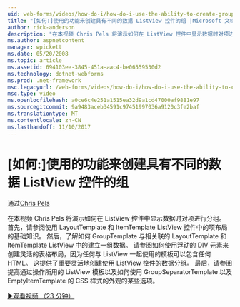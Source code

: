 ```yaml
---
uid: web-forms/videos/how-do-i/how-do-i-use-the-ability-to-create-groups-with-the-listview-control-for-different-data
title: "[如何:]使用的功能来创建具有不同的数据 ListView 控件的组 |Microsoft 文档"
author: rick-anderson
description: "在本视频 Chris Pels 将演示如何在 ListView 控件中显示数据时对项进行分组。 首先，请参阅在 ListView contro 项布局的基础知识."
ms.author: aspnetcontent
manager: wpickett
ms.date: 05/20/2008
ms.topic: article
ms.assetid: 694103ee-3845-451a-aac4-be06559530d2
ms.technology: dotnet-webforms
ms.prod: .net-framework
msc.legacyurl: /web-forms/videos/how-do-i/how-do-i-use-the-ability-to-create-groups-with-the-listview-control-for-different-data
msc.type: video
ms.openlocfilehash: a0ce6c4e251a1515ea32d9a1cd47000af9881e97
ms.sourcegitcommit: 9a9483aceb34591c97451997036a9120c3fe2baf
ms.translationtype: MT
ms.contentlocale: zh-CN
ms.lasthandoff: 11/10/2017
---
```

<a name="how-do-i-use-the-ability-to-create-groups-with-the-listview-control-for-different-data"></a>[如何:]使用的功能来创建具有不同的数据 ListView 控件的组
====================
通过[Chris Pels](https://twitter.com/chrispels)

在本视频 Chris Pels 将演示如何在 ListView 控件中显示数据时对项进行分组。 首先，请参阅使用 LayoutTemplate 和 ItemTemplate ListView 控件中的项布局的基础知识。 然后，了解如何 GroupTemplate 与相关联的 LayoutTemplate 和 ItemTemplate ListView 中的建立一组数据。 请参阅如何使用浮动的 DIV 元素来创建灵活的表格布局，因为任何与 ListView 一起使用的模板可以包含任何 HTML。 这提供了重要灵活地创建使用 ListView 控件的数据分组。 最后，请参阅提高通过操作所用的 ListView 模板以及如何使用 GroupSeparatorTemplate 以及 EmptyItemTemplate 的 CSS 样式的外观的某些选项。

[&#9654;观看视频 （23 分钟）](https://channel9.msdn.com/Blogs/ASP-NET-Site-Videos/how-do-i-use-the-ability-to-create-groups-with-the-listview-control-for-different-data)
